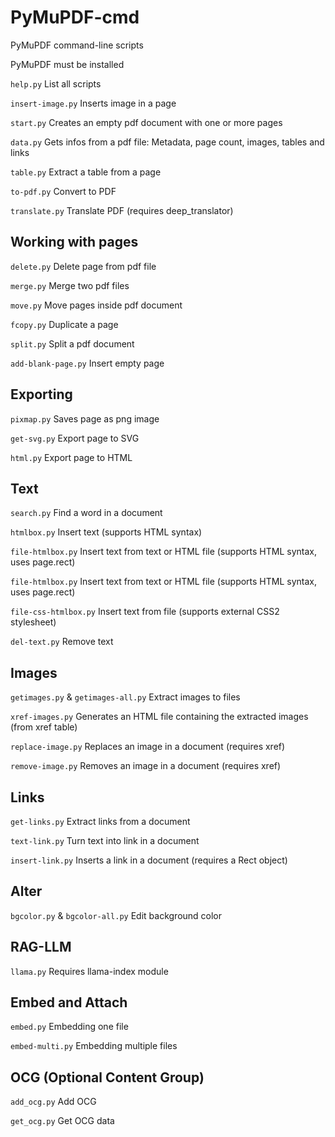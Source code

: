 # PyMuPDF-cmd

PyMuPDF command-line scripts

PyMuPDF must be installed

```help.py```            List all scripts

```insert-image.py```    Inserts image in a page

```start.py```           Creates an empty pdf document with one or more pages

```data.py```            Gets infos from a pdf file: Metadata, page count, images, tables and links 

```table.py```           Extract a table from a page

```to-pdf.py```          Convert to PDF

```translate.py```       Translate PDF (requires deep_translator)



## Working with pages

```delete.py```          Delete page from pdf file 

```merge.py```           Merge two pdf files 

```move.py```            Move pages inside pdf document

```fcopy.py```           Duplicate a page

```split.py```           Split a pdf document

```add-blank-page.py```  Insert empty page


## Exporting

```pixmap.py```          Saves page as png image

```get-svg.py```         Export page to SVG

```html.py```            Export page to HTML


## Text

```search.py```          Find a word in a document

```htmlbox.py```         Insert text (supports HTML syntax)

```file-htmlbox.py```    Insert text from text or HTML file (supports HTML syntax, uses page.rect)

```file-htmlbox.py```    Insert text from text or HTML file (supports HTML syntax, uses page.rect)

```file-css-htmlbox.py```  Insert text from file (supports external CSS2 stylesheet)

```del-text.py```    Remove text


## Images

```getimages.py``` & ```getimages-all.py```   Extract images to files

```xref-images.py```     Generates an HTML file containing the extracted images (from xref table)

```replace-image.py```   Replaces an image in a document (requires xref)

```remove-image.py```    Removes an image in a document (requires xref)


## Links

```get-links.py```       Extract links from a document

```text-link.py```       Turn text into link in a document

```insert-link.py```     Inserts a link in a document (requires a Rect object)


## Alter

```bgcolor.py``` & ```bgcolor-all.py```       Edit background color


## RAG-LLM

```llama.py```       Requires llama-index module


## Embed and Attach

```embed.py```       Embedding one file

```embed-multi.py```       Embedding multiple files


## OCG (Optional Content Group)

```add_ocg.py```       Add OCG

```get_ocg.py```       Get OCG data
